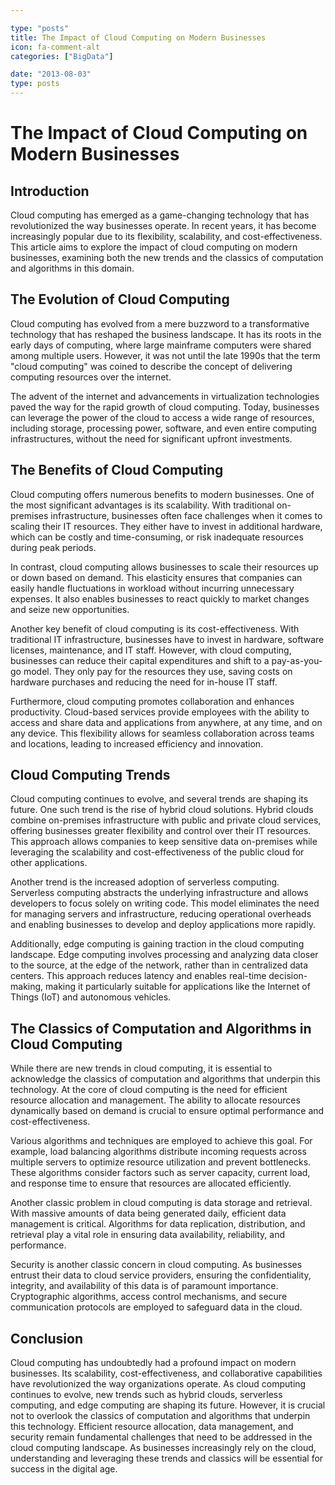 ```yaml
---

type: "posts"
title: The Impact of Cloud Computing on Modern Businesses
icon: fa-comment-alt
categories: ["BigData"]

date: "2013-08-03"
type: posts
---
```





# The Impact of Cloud Computing on Modern Businesses

## Introduction

Cloud computing has emerged as a game-changing technology that has revolutionized the way businesses operate. In recent years, it has become increasingly popular due to its flexibility, scalability, and cost-effectiveness. This article aims to explore the impact of cloud computing on modern businesses, examining both the new trends and the classics of computation and algorithms in this domain.

## The Evolution of Cloud Computing

Cloud computing has evolved from a mere buzzword to a transformative technology that has reshaped the business landscape. It has its roots in the early days of computing, where large mainframe computers were shared among multiple users. However, it was not until the late 1990s that the term "cloud computing" was coined to describe the concept of delivering computing resources over the internet.

The advent of the internet and advancements in virtualization technologies paved the way for the rapid growth of cloud computing. Today, businesses can leverage the power of the cloud to access a wide range of resources, including storage, processing power, software, and even entire computing infrastructures, without the need for significant upfront investments.

## The Benefits of Cloud Computing

Cloud computing offers numerous benefits to modern businesses. One of the most significant advantages is its scalability. With traditional on-premises infrastructure, businesses often face challenges when it comes to scaling their IT resources. They either have to invest in additional hardware, which can be costly and time-consuming, or risk inadequate resources during peak periods.

In contrast, cloud computing allows businesses to scale their resources up or down based on demand. This elasticity ensures that companies can easily handle fluctuations in workload without incurring unnecessary expenses. It also enables businesses to react quickly to market changes and seize new opportunities.

Another key benefit of cloud computing is its cost-effectiveness. With traditional IT infrastructure, businesses have to invest in hardware, software licenses, maintenance, and IT staff. However, with cloud computing, businesses can reduce their capital expenditures and shift to a pay-as-you-go model. They only pay for the resources they use, saving costs on hardware purchases and reducing the need for in-house IT staff.

Furthermore, cloud computing promotes collaboration and enhances productivity. Cloud-based services provide employees with the ability to access and share data and applications from anywhere, at any time, and on any device. This flexibility allows for seamless collaboration across teams and locations, leading to increased efficiency and innovation.

## Cloud Computing Trends

Cloud computing continues to evolve, and several trends are shaping its future. One such trend is the rise of hybrid cloud solutions. Hybrid clouds combine on-premises infrastructure with public and private cloud services, offering businesses greater flexibility and control over their IT resources. This approach allows companies to keep sensitive data on-premises while leveraging the scalability and cost-effectiveness of the public cloud for other applications.

Another trend is the increased adoption of serverless computing. Serverless computing abstracts the underlying infrastructure and allows developers to focus solely on writing code. This model eliminates the need for managing servers and infrastructure, reducing operational overheads and enabling businesses to develop and deploy applications more rapidly.

Additionally, edge computing is gaining traction in the cloud computing landscape. Edge computing involves processing and analyzing data closer to the source, at the edge of the network, rather than in centralized data centers. This approach reduces latency and enables real-time decision-making, making it particularly suitable for applications like the Internet of Things (IoT) and autonomous vehicles.

## The Classics of Computation and Algorithms in Cloud Computing

While there are new trends in cloud computing, it is essential to acknowledge the classics of computation and algorithms that underpin this technology. At the core of cloud computing is the need for efficient resource allocation and management. The ability to allocate resources dynamically based on demand is crucial to ensure optimal performance and cost-effectiveness.

Various algorithms and techniques are employed to achieve this goal. For example, load balancing algorithms distribute incoming requests across multiple servers to optimize resource utilization and prevent bottlenecks. These algorithms consider factors such as server capacity, current load, and response time to ensure that resources are allocated efficiently.

Another classic problem in cloud computing is data storage and retrieval. With massive amounts of data being generated daily, efficient data management is critical. Algorithms for data replication, distribution, and retrieval play a vital role in ensuring data availability, reliability, and performance.

Security is another classic concern in cloud computing. As businesses entrust their data to cloud service providers, ensuring the confidentiality, integrity, and availability of this data is of paramount importance. Cryptographic algorithms, access control mechanisms, and secure communication protocols are employed to safeguard data in the cloud.

## Conclusion

Cloud computing has undoubtedly had a profound impact on modern businesses. Its scalability, cost-effectiveness, and collaborative capabilities have revolutionized the way organizations operate. As cloud computing continues to evolve, new trends such as hybrid clouds, serverless computing, and edge computing are shaping its future. However, it is crucial not to overlook the classics of computation and algorithms that underpin this technology. Efficient resource allocation, data management, and security remain fundamental challenges that need to be addressed in the cloud computing landscape. As businesses increasingly rely on the cloud, understanding and leveraging these trends and classics will be essential for success in the digital age.